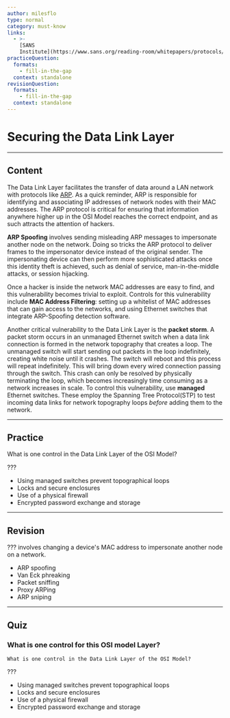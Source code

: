 ```yaml
---
author: milesflo
type: normal
category: must-know
links:
  - >-
    [SANS
    Institute](https://www.sans.org/reading-room/whitepapers/protocols/applying-osi-layer-network-model-information-security-1309){website}
practiceQuestion:
  formats:
    - fill-in-the-gap
  context: standalone
revisionQuestion:
  formats:
    - fill-in-the-gap
  context: standalone
---
```


# Securing the Data Link Layer


---

## Content

The Data Link Layer facilitates the transfer of data around a LAN network with protocols like [ARP](https://en.wikipedia.org/wiki/Address_Resolution_Protocol). As a quick reminder, ARP is responsible for identifying and associating IP addresses of network nodes with their MAC addresses. The ARP protocol is critical for ensuring that information anywhere higher up in the OSI Model reaches the correct endpoint, and as such attracts the attention of hackers.

**ARP Spoofing** involves sending misleading ARP messages to impersonate another node on the network. Doing so tricks the ARP protocol to deliver frames to the impersonator device instead of the original sender. The impersonating device can then perform more sophisticated attacks once this identity theft is achieved, such as denial of service, man-in-the-middle attacks, or session hijacking.

Once a hacker is inside the network MAC addresses are easy to find, and this vulnerability becomes trivial to exploit. Controls for this vulnerability include **MAC Address Filtering**: setting up a whitelist of MAC addresses that can gain access to the networks, and using Ethernet switches that integrate ARP-Spoofing detection software.

Another critical vulnerability to the Data Link Layer is the **packet storm**. A packet storm occurs in an unmanaged Ethernet switch when a data link connection is formed in the network topography that creates a loop. The unmanaged switch will start sending out packets in the loop indefinitely, creating white noise until it crashes. The switch will reboot and this process will repeat indefinitely. This will bring down every wired connection passing through the switch. This crash can only be resolved by physically terminating the loop, which becomes increasingly time consuming as a network increases in scale. To control this vulnerability, use **managed** Ethernet switches. These employ the Spanning Tree Protocol(STP) to test incoming data links for network topography loops *before* adding them to the network.


---

## Practice

What is one control in the Data Link Layer of the OSI Model?

???

- Using managed switches prevent topographical loops
- Locks and secure enclosures
- Use of a physical firewall
- Encrypted password exchange and storage


---

## Revision

??? involves changing a device's MAC address to impersonate another node on a network.

- ARP spoofing
- Van Eck phreaking
- Packet sniffing
- Proxy ARPing
- ARP sniping


---

## Quiz

### What is one control for this OSI model Layer?


```plain-text
What is one control in the Data Link Layer of the OSI Model?
```

 ???

- Using managed switches prevent topographical loops
- Locks and secure enclosures
- Use of a physical firewall
- Encrypted password exchange and storage

